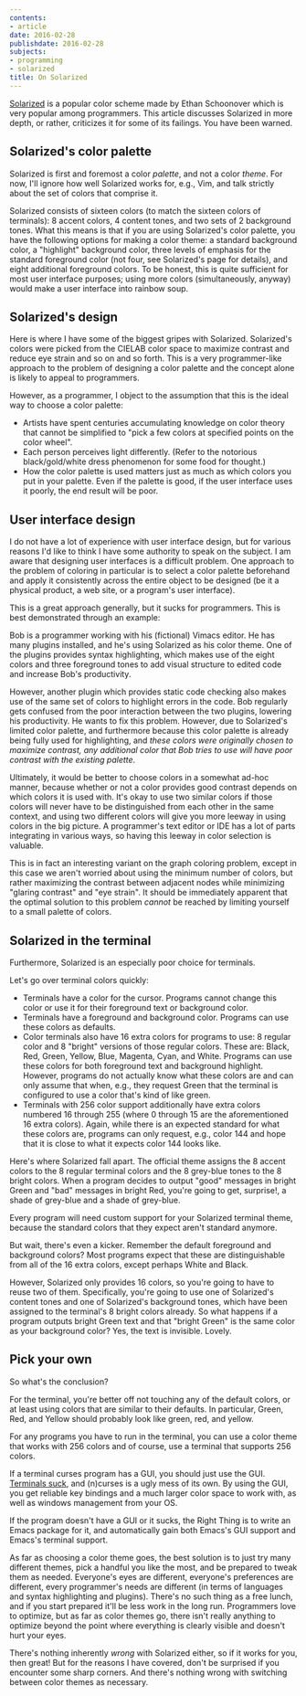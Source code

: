 ```yaml
---
contents:
- article
date: 2016-02-28
publishdate: 2016-02-28
subjects:
- programming
- solarized
title: On Solarized
---
```


[Solarized](http://ethanschoonover.com/solarized) is a popular color scheme made
by Ethan Schoonover which is very popular among programmers.  This article
discusses Solarized in more depth, or rather, criticizes it for some of its
failings.  You have been warned.

## Solarized's color palette

Solarized is first and foremost a color *palette*, and not a color *theme*.  For
now, I'll ignore how well Solarized works for, e.g., Vim, and talk strictly
about the set of colors that comprise it.

Solarized consists of sixteen colors (to match the sixteen colors of terminals):
8 accent colors, 4 content tones, and two sets of 2 background tones.  What this
means is that if you are using Solarized's color palette, you have the following
options for making a color theme: a standard background color, a "highlight"
background color, three levels of emphasis for the standard foreground color
(not four, see Solarized's page for details), and eight additional foreground
colors.  To be honest, this is quite sufficient for most user interface
purposes; using more colors (simultaneously, anyway) would make a user interface
into rainbow soup.

## Solarized's design

Here is where I have some of the biggest gripes with Solarized.  Solarized's
colors were picked from the CIELAB color space to maximize contrast and reduce
eye strain and so on and so forth.  This is a very programmer-like approach to
the problem of designing a color palette and the concept alone is likely to
appeal to programmers.

However, as a programmer, I object to the assumption that this is the ideal way
to choose a color palette:

- Artists have spent centuries accumulating knowledge on color theory that
  cannot be simplified to "pick a few colors at specified points on the color
  wheel".
- Each person perceives light differently.  (Refer to the notorious
  black/gold/white dress phenomenon for some food for thought.)
- How the color palette is used matters just as much as which colors you put in
  your palette.  Even if the palette is good, if the user interface uses it
  poorly, the end result will be poor.

## User interface design

I do not have a lot of experience with user interface design, but for various
reasons I'd like to think I have some authority to speak on the subject.  I am
aware that designing user interfaces is a difficult problem.  One approach to
the problem of coloring in particular is to select a color palette beforehand
and apply it consistently across the entire object to be designed (be it a
physical product, a web site, or a program's user interface).

This is a great approach generally, but it sucks for programmers.  This is best
demonstrated through an example:

Bob is a programmer working with his (fictional) Vimacs editor.  He has many
plugins installed, and he's using Solarized as his color theme.  One of the
plugins provides syntax highlighting, which makes use of the eight colors and
three foreground tones to add visual structure to edited code and increase Bob's
productivity.

However, another plugin which provides static code checking also makes use of
the same set of colors to highlight errors in the code.  Bob regularly gets
confused from the poor interaction between the two plugins, lowering his
productivity.  He wants to fix this problem.  However, due to Solarized's
limited color palette, and furthermore because this color palette is already
being fully used for highlighting, and *these colors were originally chosen to
maximize contrast, any additional color that Bob tries to use will have poor
contrast with the existing palette*.

Ultimately, it would be better to choose colors in a somewhat ad-hoc manner,
because whether or not a color provides good contrast depends on which colors it
is used with.  It's okay to use two similar colors if those colors will never
have to be distinguished from each other in the same context, and using two
different colors will give you more leeway in using colors in the big picture.
A programmer's text editor or IDE has a lot of parts integrating in various
ways, so having this leeway in color selection is valuable.

This is in fact an interesting variant on the graph coloring problem, except in
this case we aren't worried about using the minimum number of colors, but rather
maximizing the contrast between adjacent nodes while minimizing "glaring
contrast" and "eye strain".  It should be immediately apparent that the optimal
solution to this problem *cannot* be reached by limiting yourself to a small
palette of colors.

## Solarized in the terminal

Furthermore, Solarized is an especially poor choice for terminals.

Let's go over terminal colors quickly:

- Terminals have a color for the cursor.  Programs cannot change this color or
  use it for their foreground text or background color.
- Terminals have a foreground and background color.  Programs can use these
  colors as defaults.
- Color terminals also have 16 extra colors for programs to use: 8 regular color
  and 8 "bright" versions of those regular colors.  These are: Black, Red,
  Green, Yellow, Blue, Magenta, Cyan, and White.  Programs can use these colors
  for both foreground text and background highlight.  However, programs do not
  actually know what these colors are and can only assume that when, e.g.,
  they request Green that the terminal is configured to use a color that's kind
  of like green.
- Terminals with 256 color support additionally have extra colors numbered 16
  through 255 (where 0 through 15 are the aforementioned 16 extra colors).
  Again, while there is an expected standard for what these colors are, programs
  can only request, e.g., color 144 and hope that it is close to what it expects
  color 144 looks like.

Here's where Solarized fall apart.  The official theme assigns the 8 accent
colors to the 8 regular terminal colors and the 8 grey-blue tones to the 8
bright colors.  When a program decides to output "good" messages in bright Green
and "bad" messages in bright Red, you're going to get, surprise!, a shade of
grey-blue and a shade of grey-blue.

Every program will need custom support for your Solarized terminal theme,
because the standard colors that they expect aren't standard anymore.

But wait, there's even a kicker.  Remember the default foreground and background
colors?  Most programs expect that these are distinguishable from all of the 16
extra colors, except perhaps White and Black.

However, Solarized only provides 16 colors, so you're going to have to reuse two
of them.  Specifically, you're going to use one of Solarized's content tones and
one of Solarized's background tones, which have been assigned to the terminal's
8 bright colors already.  So what happens if a program outputs bright Green text
and that "bright Green" is the same color as your background color?  Yes, the
text is invisible.  Lovely.

## Pick your own

So what's the conclusion?

For the terminal, you're better off not touching any of the default colors, or
at least using colors that are similar to their defaults.  In particular, Green,
Red, and Yellow should probably look like green, red, and yellow.

For any programs you have to run in the terminal, you can use a color theme that
works with 256 colors and of course, use a terminal that supports 256 colors.

If a terminal curses program has a GUI, you should just use the GUI.
[Terminals suck](http://catern.com/posts/terminal_quirks.html), and (n)curses is
a ugly mess of its own.  By using the GUI, you get reliable key bindings and a
much larger color space to work with, as well as windows management from your
OS.

If the program doesn't have a GUI or it sucks, the Right Thing is to write an
Emacs package for it, and automatically gain both Emacs's GUI support and
Emacs's terminal support.

As far as choosing a color theme goes, the best solution is to just try many
different themes, pick a handful you like the most, and be prepared to tweak
them as needed.  Everyone's eyes are different, everyone's preferences are
different, every programmer's needs are different (in terms of languages and
syntax highlighting and plugins).  There's no such thing as a free lunch, and if
you start prepared it'll be less work in the long run.  Programmers love to
optimize, but as far as color themes go, there isn't really anything to optimize
beyond the point where everything is clearly visible and doesn't hurt your eyes.

There's nothing inherently *wrong* with Solarized either, so if it works for
you, then great!  But for the reasons I have covered, don't be surprised if you
encounter some sharp corners.  And there's nothing wrong with switching between
color themes as necessary.
